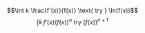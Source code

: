 $$\int k \frac{f'(x)}{f(x)} \text{ try } \ln(f(x))$$
$$\int k \,f'(x)(f(x))^{n} \text{ try } (f(x))^{n+1}$$
